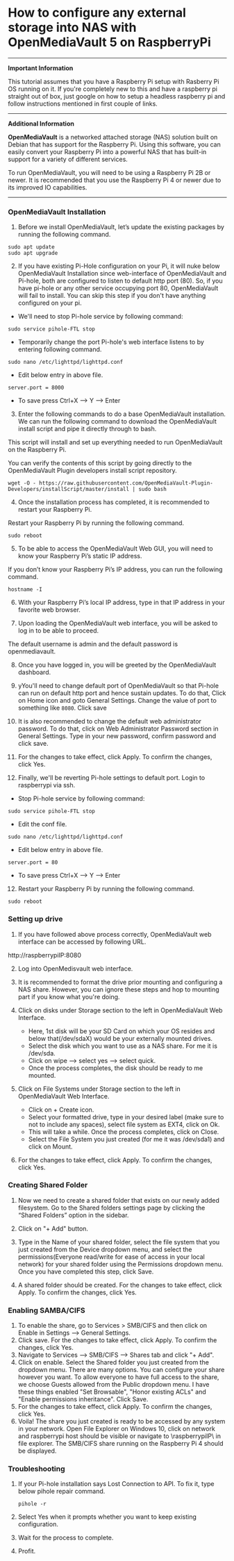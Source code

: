 # How to configure any external storage into NAS with OpenMediaVault 5 on RaspberryPi
***
**Important Information**

This tutorial assumes that you have a Raspberry Pi setup with Rasberry Pi OS running on it. If you're completely new to this and have a raspberry pi straight out of box, just google on how to setup a headless raspberry pi and follow instructions mentioned in first couple of links.
***
**Additional Information**

**OpenMediaVault** is a networked attached storage (NAS) solution built on Debian that has support for the Raspberry Pi. Using this software, you can easily convert your Raspberry Pi into a powerful NAS that has built-in support for a variety of different services.

To run OpenMediaVault, you will need to be using a Raspberry Pi 2B or newer. It is recommended that you use the Raspberry Pi 4 or newer due to its improved IO capabilities.
*** 

### OpenMediaVault Installation

1. Before we install OpenMediaVault, let’s update the existing packages by running the following command.
```
sudo apt update
sudo apt upgrade
```

2. If you have existing Pi-Hole configuration on your Pi, it will nuke below OpenMediaVault Installation since web-interface of OpenMediaVault and Pi-hole, both are configured to listen to default http port (80). So, if you have pi-hole or any other service occupying port 80, OpenMediaVault will fail to install. You can skip this step if you don't have anything configured on your pi.
  - We'll need to stop Pi-hole service by following command:

  ```
  sudo service pihole-FTL stop
  ```
  - Temporarily change the port Pi-hole's web interface listens to by entering following command.
  
  ```
  sudo nano /etc/lighttpd/lighttpd.conf
  ```
    
  - Edit below entry in above file.
  ```
  server.port = 8000
  ```
  - To save press Ctrl+X --> Y --> Enter

3. Enter the following commands to do a base OpenMediaVault installation. We can run the following command to download the OpenMediaVault install script and pipe it directly through to bash.

This script will install and set up everything needed to run OpenMediaVault on the Raspberry Pi.

You can verify the contents of this script by going directly to the OpenMediaVault Plugin developers install script repository.

```
wget -O - https://raw.githubusercontent.com/OpenMediaVault-Plugin-Developers/installScript/master/install | sudo bash
```

4. Once the installation process has completed, it is recommended to restart your Raspberry Pi.

Restart your Raspberry Pi by running the following command.

```
sudo reboot
```

5. To be able to access the OpenMediaVault Web GUI, you will need to know your Raspberry Pi’s static IP address.

If you don’t know your Raspberry Pi’s IP address, you can run the following command.
```
hostname -I
```

6. With your Raspberry Pi’s local IP address, type in that IP address in your favorite web browser.

7. Upon loading the OpenMediaVault web interface, you will be asked to log in to be able to proceed.

The default username is admin and the default password is openmediavault.

8. Once you have logged in, you will be greeted by the OpenMediaVault dashboard.

9. yYou'll need to change default port of OpenMediaVault so that Pi-hole can run on default http port and hence sustain updates. To do that, Click on Home icon and goto General Settings. Change the value of port to something like `8080`. Click save
10. It is also recommended to change the default web administrator password. To do that, click on Web Administrator Password section in General Settings. Type in your new password, confirm password and click save.
11. For the changes to take effect, click Apply. To confirm the changes, click Yes.
12. Finally, we'll be reverting Pi-hole settings to default port. Login to raspberrypi via ssh.
  - Stop Pi-hole service by following command:

  ```
  sudo service pihole-FTL stop
  ```
  - Edit the conf file.
  
  ```
  sudo nano /etc/lighttpd/lighttpd.conf
  ```
    
  - Edit below entry in above file.
  ```
  server.port = 80
  ```
  - To save press Ctrl+X --> Y --> Enter

12. Restart your Raspberry Pi by running the following command.

```
sudo reboot
```

### Setting up drive

1. If you have followed above process correctly, OpenMediaVault web interface can be accessed by following URL.

http://raspberrypiIP:8080

2. Log into OpenMedisvault web interface.
3. It is recommended to format the drive prior mounting and configuring a NAS share. However, you can ignore these steps and hop to mounting part if you know what you're doing. 

4. Click on disks under Storage section to the left in OpenMediaVault Web Interface.
   - Here, 1st disk will be your SD Card on which your OS resides and below that(/dev/sdaX) would be your externally mounted drives.
   - Select the disk which you want to use as a NAS share. For me it is /dev/sda.
   - Click on wipe --> select yes --> select quick.
   - Once the process completes, the disk should be ready to me mounted.

5. Click on File Systems under Storage section to the left in OpenMediaVault Web Interface.
   - Click on + Create icon.
   - Select your formatted drive, type in your desired label (make sure to not to include any spaces), select file system as EXT4, click on Ok.
   - This will take a while. Once the process completes, click on Close.
   - Select the File System you just created (for me it was /dev/sda1) and click on Mount.

6. For the changes to take effect, click Apply. To confirm the changes, click Yes.

### Creating Shared Folder

1. Now we need to create a shared folder that exists on our newly added filesystem. Go to the Shared folders settings page by clicking the “Shared Folders” option in the sidebar.

2. Click on "+ Add" button.
3. Type in the Name of your shared folder, select the file system that you just created from the Device dropdown menu, and select the permissions(Everyone read/write for ease of access in your local network) for your shared folder using the Permissions dropdown menu. Once you have completed this step, click Save.
4. A shared folder should be created. For the changes to take effect, click Apply. To confirm the changes, click Yes.

### Enabling SAMBA/CIFS

1. To enable the share, go to Services > SMB/CIFS and then click on Enable in Settings --> General Settings.
2. Click save. For the changes to take effect, click Apply. To confirm the changes, click Yes.
3. Navigate to Services --> SMB/CIFS --> Shares tab and click "+ Add".
4. Click on enable. Select the Shared folder you just created from the dropdown menu. There are many options. You can configure your share however you want. To allow everyone to have full access to the share, we choose Guests allowed from the Public dropdown menu. I have these things enabled "Set Browsable", "Honor existing ACLs" and "Enable permissions inheritance". Click Save.
5. For the changes to take effect, click Apply. To confirm the changes, click Yes.
6. Voila! The share you just created is ready to be accessed by any system in your network. Open File Explorer on Windows 10, click on network and raspberrypi host should be visible or navigate to \\raspberrypiIP\ in file explorer. The SMB/CIFS share running on the Raspberry Pi 4 should be displayed.

### Troubleshooting

1. If your Pi-hole installation says Lost Connection to API. To fix it, type below pihole repair command.
   ```
   pihole -r
   ```
   
2. Select Yes when it prompts whether you want to keep existing configuration.
3. Wait for the process to complete.
4. Profit.
